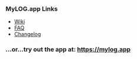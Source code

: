 ### MyLOG.app Links
- [Wiki](https://github.com/Doomd/MyLOG/wiki)
- [FAQ](https://github.com/Doomd/MyLOG/wiki/faq)
- [Changelog](https://github.com/Doomd/MyLOG/changelog)

### ...or...try out the app at: https://mylog.app
